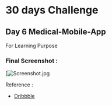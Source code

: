
# 30 days Challenge 
## Day 6  Medical-Mobile-App

For Learning Purpose 


### Final Screenshot : 
[![Screenshot.jpg](https://github.com/DysonThomas/Medical-Mobile-App/blob/main/lib/Gif/Doctor.gif)

Reference : 
- [Dribbble](https://dribbble.com/shots/17942760-Medical-Mobile-App)
